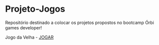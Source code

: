 # Projeto-Jogos
Repositório destinado a colocar os projetos propostos no bootcamp Órbi games developer!

Jogo da Velha - <a href="https://tiagojunker.github.io/Projeto-Jogos/velha.html">JOGAR</a>
